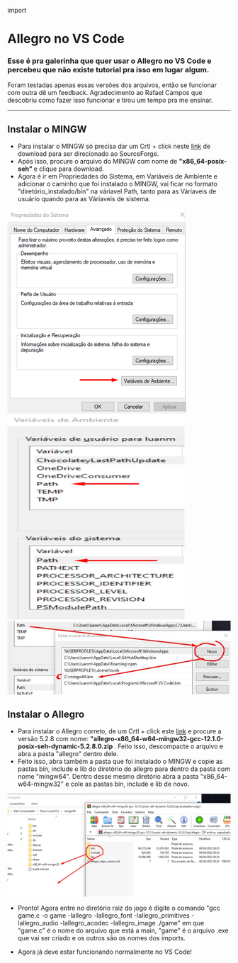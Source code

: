 import
# Allegro no VS Code


<h3> Esse é pra galerinha que quer usar o Allegro no VS Code e percebeu que não existe tutorial pra isso em lugar algum. </h3>



Foram testadas apenas essas versões dos arquivos, então se funcionar com outra dê um feedback. Agradecimento ao Rafael Campos que descobriu como fazer isso funcionar e tirou um tempo pra me ensinar.


-------------------------------------------------------------------------------------------------------

 ## Instalar o MINGW


- Para instalar o MINGW só precisa dar um Crtl + click neste <a href="https://sourceforge.net/projects/mingw-w64/files" target="blank" >link</a> de download para ser direcionado ao SourceForge. 
- Após isso, procure o arquivo do MINGW com nome de <b> "x86_64-posix-seh" </b> e clique para download. 
- Agora é ir em Propriedades do Sistema, em Variáveis de Ambiente e adicionar o caminho que foi instalado o MINGW, vai ficar no formato "diretório_instalado/bin" na váriavel Path, tanto para as Váriaveis de usuário quando para as Váriaveis de sistema. 
<div className="bloco-imagens"> 
    <img className="img1" src="./img/vSistema.png">
    <img className="img2" src="./img/vAmbiente.jpg" width="400" height="462"> 
    <img className="img4" src="./img/exPath.jpg">
</div>


## Instalar o Allegro

- Para instalar o Allegro correto, de um Crtl + click este <a href="https://github.com/liballeg/allegro5/releases" target="blank" >link</a> e procure a versão 5.2.8 com nome: <b> "allegro-x86_64-w64-mingw32-gcc-12.1.0-posix-seh-dynamic-5.2.8.0.zip </b>. Feito isso, descompacte o arquivo e abra a pasta "allegro" dentro dele.
- Feito isso, abra também a pasta que foi instalado o MINGW e copie as pastas bin, include e lib do diretório do allegro para dentro da pasta com nome "mingw64". Dentro desse mesmo diretório abra a pasta "x86_64-w64-mingw32" e cole as pastas bin, include e lib de novo. 

<div className="bloco-imagens"> 
    <img className="img3" src="./img/pastas.jpg">
</div>

- Pronto! Agora entre no diretório raiz do jogo é digite o comando "gcc game.c -o game -lallegro -lallegro_font -lallegro_primitives -lallegro_audio -lallegro_acodec -lallegro_image
./game" em que "game.c" é o nome do arquivo que está a main, "game" é o arquivo .exe que vai ser criado e os outros são os nomes dos imports.

- Agora já deve estar funcionando normalmente no VS Code!

<style> 
.bloco-imagens{    
    
    display: flex;    
}
</style>
